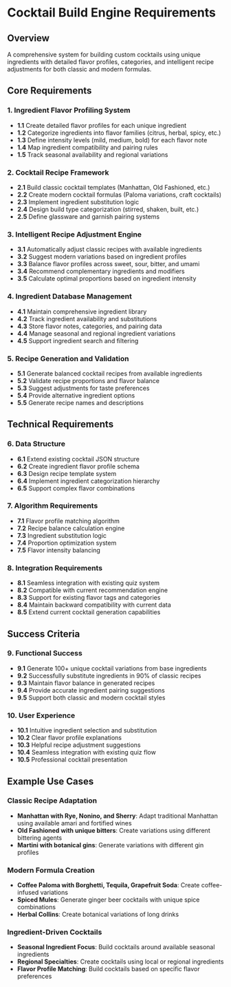 # Cocktail Build Engine Requirements

## Overview
A comprehensive system for building custom cocktails using unique ingredients with detailed flavor profiles, categories, and intelligent recipe adjustments for both classic and modern formulas.

## Core Requirements

### 1. Ingredient Flavor Profiling System
- **1.1** Create detailed flavor profiles for each unique ingredient
- **1.2** Categorize ingredients into flavor families (citrus, herbal, spicy, etc.)
- **1.3** Define intensity levels (mild, medium, bold) for each flavor note
- **1.4** Map ingredient compatibility and pairing rules
- **1.5** Track seasonal availability and regional variations

### 2. Cocktail Recipe Framework
- **2.1** Build classic cocktail templates (Manhattan, Old Fashioned, etc.)
- **2.2** Create modern cocktail formulas (Paloma variations, craft cocktails)
- **2.3** Implement ingredient substitution logic
- **2.4** Design build type categorization (stirred, shaken, built, etc.)
- **2.5** Define glassware and garnish pairing systems

### 3. Intelligent Recipe Adjustment Engine
- **3.1** Automatically adjust classic recipes with available ingredients
- **3.2** Suggest modern variations based on ingredient profiles
- **3.3** Balance flavor profiles across sweet, sour, bitter, and umami
- **3.4** Recommend complementary ingredients and modifiers
- **3.5** Calculate optimal proportions based on ingredient intensity

### 4. Ingredient Database Management
- **4.1** Maintain comprehensive ingredient library
- **4.2** Track ingredient availability and substitutions
- **4.3** Store flavor notes, categories, and pairing data
- **4.4** Manage seasonal and regional ingredient variations
- **4.5** Support ingredient search and filtering

### 5. Recipe Generation and Validation
- **5.1** Generate balanced cocktail recipes from available ingredients
- **5.2** Validate recipe proportions and flavor balance
- **5.3** Suggest adjustments for taste preferences
- **5.4** Provide alternative ingredient options
- **5.5** Generate recipe names and descriptions

## Technical Requirements

### 6. Data Structure
- **6.1** Extend existing cocktail JSON structure
- **6.2** Create ingredient flavor profile schema
- **6.3** Design recipe template system
- **6.4** Implement ingredient categorization hierarchy
- **6.5** Support complex flavor combinations

### 7. Algorithm Requirements
- **7.1** Flavor profile matching algorithm
- **7.2** Recipe balance calculation engine
- **7.3** Ingredient substitution logic
- **7.4** Proportion optimization system
- **7.5** Flavor intensity balancing

### 8. Integration Requirements
- **8.1** Seamless integration with existing quiz system
- **8.2** Compatible with current recommendation engine
- **8.3** Support for existing flavor tags and categories
- **8.4** Maintain backward compatibility with current data
- **8.5** Extend current cocktail generation capabilities

## Success Criteria

### 9. Functional Success
- **9.1** Generate 100+ unique cocktail variations from base ingredients
- **9.2** Successfully substitute ingredients in 90% of classic recipes
- **9.3** Maintain flavor balance in generated recipes
- **9.4** Provide accurate ingredient pairing suggestions
- **9.5** Support both classic and modern cocktail styles

### 10. User Experience
- **10.1** Intuitive ingredient selection and substitution
- **10.2** Clear flavor profile explanations
- **10.3** Helpful recipe adjustment suggestions
- **10.4** Seamless integration with existing quiz flow
- **10.5** Professional cocktail presentation

## Example Use Cases

### Classic Recipe Adaptation
- **Manhattan with Rye, Nonino, and Sherry**: Adapt traditional Manhattan using available amari and fortified wines
- **Old Fashioned with unique bitters**: Create variations using different bittering agents
- **Martini with botanical gins**: Generate variations with different gin profiles

### Modern Formula Creation
- **Coffee Paloma with Borghetti, Tequila, Grapefruit Soda**: Create coffee-infused variations
- **Spiced Mules**: Generate ginger beer cocktails with unique spice combinations
- **Herbal Collins**: Create botanical variations of long drinks

### Ingredient-Driven Cocktails
- **Seasonal Ingredient Focus**: Build cocktails around available seasonal ingredients
- **Regional Specialties**: Create cocktails using local or regional ingredients
- **Flavor Profile Matching**: Build cocktails based on specific flavor preferences
